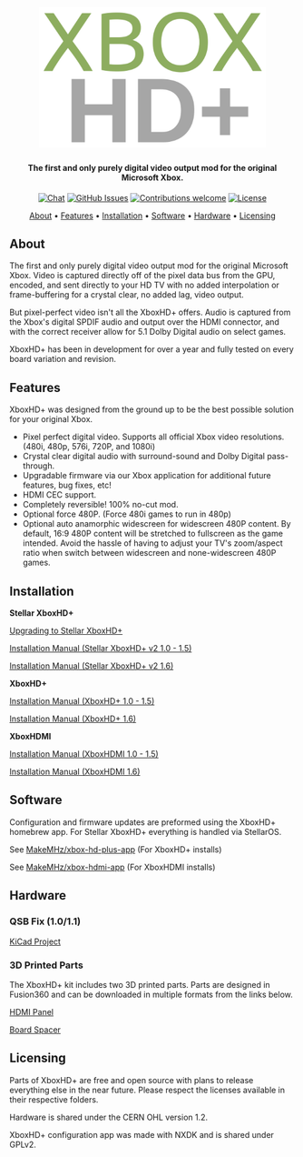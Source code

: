 <h1 align="center">
  <br>
  <a href="https://xboxhdmi.com/"><img src="assets/MakeMHz-Logo.png" alt="XboxHD+" width="400"></a>
  <br>
</h1>
<h4 align="center">The first and only purely digital video output mod for the original Microsoft Xbox.</h4>
<p align="center">
 <a href=""><img src="https://img.shields.io/discord/643467096906399804.svg" alt="Chat"></a>
 <a href="https://github.com/MakeMHz/xbox-hd-plus/issues"><img src="https://img.shields.io/github/issues/MakeMHz/xbox-hd-plus.svg" alt="GitHub Issues"></a>
 <a href=""><img src="https://img.shields.io/badge/contributions-welcome-orange.svg" alt="Contributions welcome"></a>
 <a href="https://opensource.org/licenses/MIT"><img src="https://img.shields.io/github/license/MakeMHz/xbox-hd-plus.svg?color=green" alt="License"></a>
</p>
<p align="center">
  <a href="#about">About</a> •
  <a href="#features">Features</a> •
  <a href="#installation">Installation</a> •
  <a href="#software">Software</a> •
  <a href="#hardware">Hardware</a> •
  <a href="#licensing">Licensing</a>
</p>

## About
The first and only purely digital video output mod for the original Microsoft Xbox. Video is captured directly off of the pixel data bus from the GPU, encoded, and sent directly to your HD TV with no added interpolation or frame-buffering for a crystal clear, no added lag, video output.

But pixel-perfect video isn't all the XboxHD+ offers. Audio is captured from the Xbox's digital SPDIF audio and output over the HDMI connector, and with the correct receiver allow for 5.1 Dolby Digital audio on select games.

XboxHD+ has been in development for over a year and fully tested on every board variation and revision.

## Features
XboxHD+ was designed from the ground up to be the best possible solution for your original Xbox.

  *  Pixel perfect digital video. Supports all official Xbox video resolutions. (480i, 480p, 576i, 720P, and 1080i)
  *  Crystal clear digital audio with surround-sound and Dolby Digital pass-through.
  *  Upgradable firmware via our Xbox application for additional future features, bug fixes, etc!
  *  HDMI CEC support.
  *  Completely reversible! 100% no-cut mod.
  *  Optional force 480P. (Force 480i games to run in 480p)
  *  Optional auto anamorphic widescreen for widescreen 480P content. By default, 16:9 480P content will be stretched to fullscreen as the game intended. Avoid the hassle of having to adjust your TV's zoom/aspect ratio when switch between widescreen and none-widescreen 480P games.

## Installation
**Stellar XboxHD+**

[Upgrading to Stellar XboxHD+](https://support.makemhz.com/xbox-hdmi/upgrade/stellar)

[Installation Manual (Stellar XboxHD+ v2 1.0 - 1.5)](https://support.makemhz.com/xbox-hdmi/installation/stellar-xboxhd-1-0)

[Installation Manual (Stellar XboxHD+ v2 1.6)](https://support.makemhz.com/xbox-hdmi/installation/stellar-xboxhd-1-6)

**XboxHD+**

[Installation Manual (XboxHD+ 1.0 - 1.5)](https://support.makemhz.com/xbox-hdmi/installation/xboxhd-1-0)

[Installation Manual (XboxHD+ 1.6)](https://support.makemhz.com/xbox-hdmi/installation/xboxhd-1-6)

**XboxHDMI**

[Installation Manual (XboxHDMI 1.0 - 1.5)](https://support.makemhz.com/xbox-hdmi/installation/xboxhdmi-1-0)

[Installation Manual (XboxHDMI 1.6)](https://support.makemhz.com/xbox-hdmi/installation/xboxhdmi-1-6)

## Software
Configuration and firmware updates are preformed using the XboxHD+ homebrew app. For Stellar XboxHD+ everything is handled via StellarOS.

See [MakeMHz/xbox-hd-plus-app](https://github.com/MakeMHz/xbox-hd-plus-app) (For XboxHD+ installs)

See [MakeMHz/xbox-hdmi-app](https://github.com/MakeMHz/xbox-hdmi-app) (For XboxHDMI installs)

## Hardware
### QSB Fix (1.0/1.1)
[KiCad Project](board/1_0_fix)

### 3D Printed Parts
The XboxHD+ kit includes two 3D printed parts. Parts are designed in Fusion360 and can be downloaded in multiple formats from the links below.

[HDMI Panel](https://raw.githubusercontent.com/MakeMHz/xbox-hd-plus/master/stl/Case%20Filler.stl)

[Board Spacer](https://raw.githubusercontent.com/MakeMHz/xbox-hd-plus/master/stl/Board%20Spacer.stl)

## Licensing
Parts of XboxHD+ are free and open source with plans to release everything else in the near future. Please respect the licenses available in their respective folders.

Hardware is shared under the CERN OHL version 1.2.
 
XboxHD+ configuration app was made with NXDK and is shared under GPLv2.

